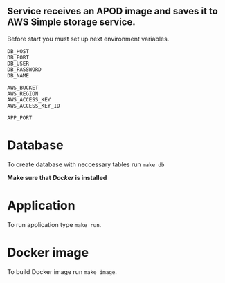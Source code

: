 ## Service receives an APOD image and saves it to AWS Simple storage service.

Before start you must set up next environment variables.
```
DB_HOST
DB_PORT
DB_USER
DB_PASSWORD
DB_NAME

AWS_BUCKET
AWS_REGION
AWS_ACCESS_KEY
AWS_ACCESS_KEY_ID  

APP_PORT
```

# Database
To create database with neccessary tables run `make db`  
  
**Make sure that *Docker* is installed**

# Application
To run application type `make run`.

# Docker image
To build Docker image run `make image`.